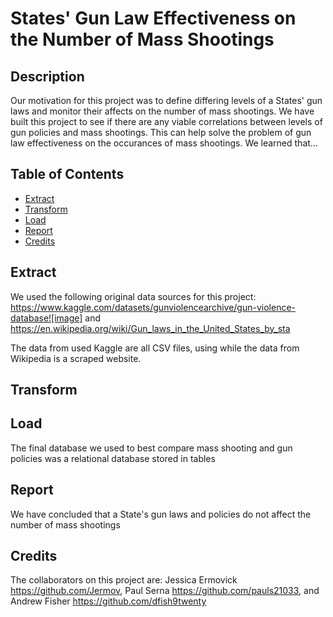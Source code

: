 # States' Gun Law  Effectiveness on the Number of Mass Shootings

## Description

Our motivation for this project was to define differing levels of a States' gun laws and monitor their affects on the number of mass shootings.  We have built this project to see if there are any viable correlations between levels of gun policies and mass shootings.  This can help solve the problem of gun law effectiveness on the occurances of mass shootings.  We learned that...


## Table of Contents

- [Extract](#extract)
- [Transform](#transform)
- [Load](#load)
- [Report](#report)
- [Credits](#credits)





## Extract

We used the following original data sources for this project: https://www.kaggle.com/datasets/gunviolencearchive/gun-violence-database![image] and [https://en.wikipedia.org/wiki/Gun_laws_in_the_United_States_by_sta ](https://en.wikipedia.org/wiki/Gun_laws_in_the_United_States_by_state)

The data from used Kaggle are all CSV files, using while the data from Wikipedia is a scraped website.

## Transform


                                      
                       
## Load

The final database we used to best compare mass shooting and gun policies was a relational database stored in tables



## Report

We have concluded that a State's gun laws and policies do not affect the number of mass shootings


## Credits

The collaborators on this project are: Jessica Ermovick https://github.com/Jermov,
                                       Paul Serna https://github.com/pauls21033, and
                                       Andrew Fisher https://github.com/dfish9twenty
                                       
                                       




